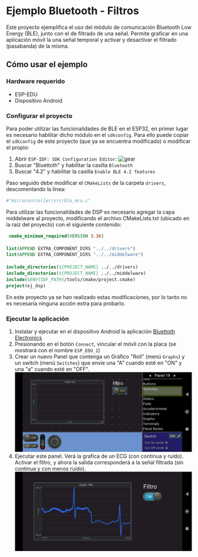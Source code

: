# Ejemplo Bluetooth - Filtros

Este proyecto ejemplifica el uso del módulo de comunicación Bluetooth Low Energy (BLE), junto con el de filtrado de una señal.
Permite graficar en una aplicación móvil la una señal temporal y activar y desactivar el filtrado (pasabanda) de la misma.

## Cómo usar el ejemplo

### Hardware requerido

* ESP-EDU
* Dispositivo Android

### Configurar el proyecto

Para poder utilizar las funcionalidades de BLE en el ESP32, en primer lugar es necesario habilitar dicho módulo en el `sdkconfig`. Para ello puede copiar el `sdkconfig` de este proyecto (que ya se encuentra modificado) o modificar el propio:

1. Abrir `ESP-IDF: SDK Configuration Editor`: ![gear](https://raw.githubusercontent.com/microsoft/vscode-icons/2ca0f3225c1ecd16537107f60f109317fcfc3eb0/icons/dark/gear.svg)
2. Buscar "Bluettoth" y habilitar la casilla `Bluetooth`
3. Buscar "4.2" y habilitar la casilla `Enable BLE 4.2 features`

Paso seguido debe modificar el `CMakeLists` de la carpeta `drivers`, descomentando la línea:

```cmake
#"microcontroller/src/ble_mcu.c"
```

Para utilizar las funcionalidades de DSP es necesario agregar la capa middelware al proyecto, modificando el archivo CMakeLists.txt (ubicado en la raiz del proyecto) con el siguiente contenido:

```cmake
 cmake_minimum_required(VERSION 3.16)

list(APPEND EXTRA_COMPONENT_DIRS "../../drivers")
list(APPEND EXTRA_COMPONENT_DIRS "../../middelware")

include_directories(${PROJECT_NAME} ../../drivers)
include_directories(${PROJECT_NAME} ../../middelware)
include($ENV{IDF_PATH}/tools/cmake/project.cmake)
project(ej_dsp)
```

En este proyecto ya se han realizado estas modificaciones, por lo tanto no es necesaria ninguna acción extra para probarlo.

### Ejecutar la aplicación

1. Instalar y ejecutar en el dispositivo Android la aplicación [Bluettoth Electronics](https://play.google.com/store/apps/details?id=com.keuwl.arduinobluetooth)
2. Presionando en el botón `Connect`, vincular el móvil con la placa (se mostrará con el nombre `ESP_EDU_1`)
3. Crear un nuevo Panel que contenga un Gráfico "Roll" (menú `Graphs`) y un switch (menú `Switches`) que envíe una "A" cuando esté en "ON" y una "a" cuando esté en "OFF".
![app1](BLE_Filter_1.jpg)
4. Ejecutar este panel. Verá la grafica de un ECG (con continua y ruido). Activar el filtro, y ahora la salida corresponderá a la señal filtrada (sin continua y con menos ruido).
![app2](BLE_Filter_2.jpg)
